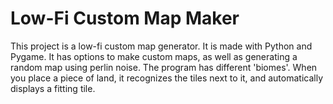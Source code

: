 # Low-Fi Custom Map Maker
This project is a low-fi custom map generator. It is made with Python and Pygame. It has options to make custom maps, as well as generating a random map using perlin noise.
The program has different 'biomes'. When you place a piece of land, it recognizes the tiles next to it, and automatically displays a fitting tile.
